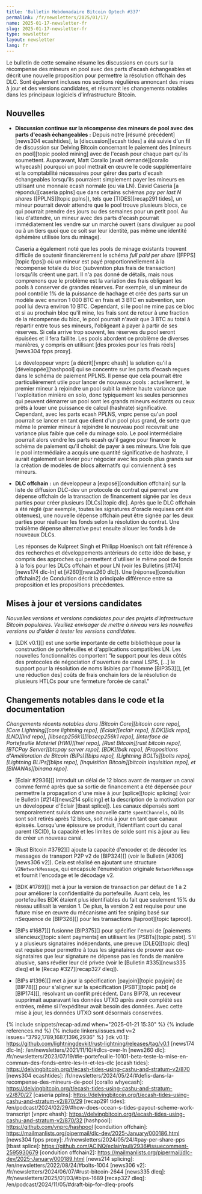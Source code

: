 ```yaml
---
title: 'Bulletin Hebdomadaire Bitcoin Optech #337'
permalink: /fr/newsletters/2025/01/17/
name: 2025-01-17-newsletter-fr
slug: 2025-01-17-newsletter-fr
type: newsletter
layout: newsletter
lang: fr
---
```

Le bulletin de cette semaine résume les discussions en cours sur la récompense des mineurs en pool
avec des parts d'ecash échangeables et décrit une nouvelle proposition pour permettre la résolution
offchain des DLC. Sont également incluses nos sections régulières
annoncant des mises à jour et des versions candidates, et résumant les changements notables
dans les principaux logiciels d'infrastructure Bitcoin.

## Nouvelles

- **Discussion continue sur la récompense des mineurs de pool avec des parts d'ecash échangeables :**
  Depuis notre [résumé précédent][news304 ecashtides], la [discussion][ecash tides] a été suivie
  d'un fil de discussion sur Delving Bitcoin concernant le paiement des [mineurs en pool][topic pooled
  mining] avec de l'ecash pour chaque part qu'ils soumettent. Auparavant, Matt Corallo [avait
  demandé][corallo whyecash] pourquoi un pool mettrait en œuvre le code supplémentaire et la
  comptabilité nécessaires pour gérer des parts d'ecash échangeables lorsqu'ils pourraient simplement
  payer les mineurs en utilisant une monnaie ecash normale (ou via LN). David Caseria [a
  répondu][caseria pplns] que dans certains schémas _pay per last N shares_ ([PPLNS][topic pplns]),
  tels que [TIDES][recap291 tides], un mineur pourrait devoir attendre que le pool trouve plusieurs
  blocs, ce qui pourrait prendre des jours ou des semaines pour un petit pool. Au lieu d'attendre, un
  mineur avec des parts d'ecash pourrait immédiatement les vendre sur un marché ouvert (sans divulguer
  au pool ou à un tiers quoi que ce soit sur leur identité, pas même une identité éphémère utilisée
  lors du minage).

  Caseria a également noté que les pools de minage existants trouvent difficile de
  soutenir financièrement le schéma _full paid per share_ ([FPPS][topic fpps]) où un mineur est payé
  proportionnellement à la récompense totale du bloc (subvention plus frais de transaction) lorsqu'ils
  créent une part. Il n'a pas donné de détails, mais nous comprenons que le problème est la variation des
  frais obligeant les pools à conserver de grandes réserves. Par exemple, si un mineur de pool
  contrôle 1% de la puissance de hachage et crée des parts sur un modèle avec environ 1 000 BTC en
  frais et 3 BTC en subvention, son pool lui devra environ 10 BTC. Cependant, si le pool ne
  mine pas ce bloc et si au prochain bloc qu'il mine, les frais sont de retour à une fraction de la
  récompense du bloc, le pool pourrait n'avoir que 3 BTC au total à répartir entre tous ses mineurs,
  l'obligeant à payer à partir de ses réserves. Si cela arrive trop souvent, les réserves du pool
  seront épuisées et il fera faillite. Les pools abordent ce problème de diverses manières, y compris
  en utilisant [des proxies pour les frais réels][news304 fpps proxy].

  Le développeur vnprc [a décrit][vnprc ehash] la solution qu'il a [développée][hashpool] qui se
  concentre sur les parts d'ecash reçues dans le schéma de paiement PPLNS. Il pense que cela pourrait
  être particulièrement utile pour lancer de nouveaux pools : actuellement, le premier mineur à
  rejoindre un pool subit la même haute variance que l'exploitation minière en solo, donc typiquement
  les seules personnes qui peuvent démarrer un pool sont les grands mineurs existants ou ceux prêts à
  louer une puissance de calcul (hashrate) significative. Cependant, avec les parts ecash PPLNS, vnprc
  pense qu'un pool pourrait se lancer en tant que client d'un pool plus grand, de sorte que même le
  premier mineur à rejoindre le nouveau pool recevrait une variance plus faible que celle du minage
  solo. Le pool intermédiaire pourrait alors vendre les parts ecash qu'il gagne pour financer le
  schéma de paiement qu'il choisit de payer à ses mineurs. Une fois que le pool intermédiaire a acquis
  une quantité significative de hashrate, il aurait également un levier pour négocier avec les pools
  plus grands sur la création de modèles de blocs alternatifs qui conviennent à ses mineurs.

- **DLC offchain :** un développeur a [exposé][conduition offchain] sur la liste de diffusion
  DLC-dev un protocole de contrat qui permet une dépense offchain de la transaction de
  financement signée par les deux parties pour créer plusieurs [DLCs][topic dlc]. Après que le DLC
  offchain a été réglé (par exemple, toutes les signatures d'oracle requises ont été obtenues), une
  nouvelle dépense offchain peut être signée par les deux parties pour réallouer les fonds selon la
  résolution du contrat. Une troisième dépense alternative peut ensuite allouer les fonds à de
  nouveaux DLCs.

  Les réponses de Kulpreet Singh et Philipp Hoenisch ont fait référence à des recherches et
  développements antérieurs de cette idée de base, y compris des approches qui permettent d'utiliser
  le même pool de fonds à la fois pour les DLCs offchain et pour LN (voir les Bulletins
  [#174][news174 dlc-ln] et [#260][news260 dlc]). Une [réponse][conduition offchain2] de Conduition
  décrit la principale différence entre sa proposition et les propositions précédentes.

## Mises à jour et versions candidates

_Nouvelles versions et versions candidates pour des projets d'infrastructure Bitcoin populaires.
Veuillez envisager de mettre à niveau vers les nouvelles versions ou d'aider à tester les versions candidates._

- [LDK v0.1][] est une sortie importante de cette bibliothèque pour la construction de portefeuilles
  et d'applications compatibles LN. Les nouvelles fonctionnalités comportent "le support pour les deux
  côtés des protocoles de négociation d'ouverture de canal LSPS, [...] le support pour la
  résolution de noms lisibles par l'homme [BIP353][], [et une réduction des] coûts de frais onchain
  lors de la résolution de plusieurs HTLCs pour une fermeture forcée de canal."

## Changements notables dans le code et la documentation

_Changements récents notables dans [Bitcoin Core][bitcoin core repo], [Core Lightning][core
lightning repo], [Eclair][eclair repo], [LDK][ldk repo], [LND][lnd repo],
[libsecp256k1][libsecp256k1 repo], [Interface de Portefeuille Matériel (HWI)][hwi repo], [Rust
Bitcoin][rust bitcoin repo], [BTCPay Server][btcpay server repo], [BDK][bdk repo], [Propositions
d'Amélioration de Bitcoin (BIPs)][bips repo], [Lightning BOLTs][bolts repo], [Lightning BLIPs][blips
repo], [Inquisition Bitcoin][bitcoin inquisition repo], et [BINANAs][binana repo]._

- [Eclair #2936][] introduit un délai de 12 blocs avant de marquer un canal comme fermé après que sa
  sortie de financement a été dépensée pour permettre la propagation d'une mise à jour [splice][topic
  splicing] (voir le Bulletin [#214][news214 splicing] et la description de la motivation par un
  développeur d'Eclair [tbast splice]). Les canaux dépensés sont temporairement suivis dans une
  nouvelle carte `spentChannels`, où ils sont soit retirés après 12 blocs, soit mis à jour en tant que
  canaux épissés. Lorsqu'une épissure se produit, l'identifiant court du canal parent (SCID), la capacité
  et les limites de solde sont mis à jour au lieu de créer un nouveau canal.

- [Rust Bitcoin #3792][] ajoute la capacité d'encoder et de décoder les messages de transport P2P v2
  de [BIP324][] (voir le Bulletin [#306][news306 v2]). Cela est réalisé en ajoutant une structure
  `V2NetworkMessage`, qui encapsule l'énumération originale `NetworkMessage` et fournit l'encodage et
  le décodage v2.

- [BDK #1789][] met à jour la version de transaction par défaut de 1 à 2 pour améliorer la
  confidentialité du portefeuille. Avant cela, les portefeuilles BDK étaient plus identifiables du
  fait que seulement 15% du réseau utilisait la version 1. De plus, la version 2 est requise pour une
  future mise en œuvre du mécanisme anti fee sniping basé sur nSequence de [BIP326][] pour les
  transactions [taproot][topic taproot].

- [BIPs #1687][] fusionne [BIP375][] pour spécifier l'envoi de [paiements silencieux][topic silent
  payments] en utilisant les [PSBTs][topic psbt]. S'il y a plusieurs signataires indépendants, une preuve
  [DLEQ][topic dleq] est requise pour permettre à tous les signataires de prouver aux co-signataires
  que leur signature ne dépense pas les fonds de manière abusive, sans révéler leur clé privée (voir
  le [Bulletin #335][news335 dleq] et le [Recap #327][recap327 dleq]).

- [BIPs #1396][] met à jour la spécification [payjoin][topic payjoin] de [BIP78][] pour s'aligner
  sur la spécification [PSBT][topic psbt] de [BIP174][], résolvant un conflit précédent. Dans BIP78,
  un receveur supprimait auparavant les données UTXO après avoir complété ses entrées, même si
  l'expéditeur avait besoin des données. Avec cette mise à jour, les données UTXO sont désormais
  conservées.

{% include snippets/recap-ad.md when="2025-01-21 15:30" %}
{% include references.md %}
{% include linkers/issues.md v=2 issues="3792,1789,1687,1396,2936" %}
[ldk v0.1]: https://github.com/lightningdevkit/rust-lightning/releases/tag/v0.1
[news174 dlc-ln]: /en/newsletters/2021/11/10/#dlcs-over-ln
[news260 dlc]: /fr/newsletters/2023/07/19/#le-portefeuille-10101-beta-teste-la-mise-en-commun-des-fonds-entre-les-ln-et-les-dlc
[ecash tides]: https://delvingbitcoin.org/t/ecash-tides-using-cashu-and-stratum-v2/870
[news304 ecashtides]: /fr/newsletters/2024/05/24/#defis-dans-la-recompense-des-mineurs-de-pool
[corallo whyecash]: https://delvingbitcoin.org/t/ecash-tides-using-cashu-and-stratum-v2/870/27
[caseria pplns]: https://delvingbitcoin.org/t/ecash-tides-using-cashu-and-stratum-v2/870/29
[recap291 tides]: /en/podcast/2024/02/29/#how-does-ocean-s-tides-payout-scheme-work-transcript
[vnprc ehash]: https://delvingbitcoin.org/t/ecash-tides-using-cashu-and-stratum-v2/870/32
[hashpool]: https://github.com/vnprc/hashpool
[conduition offchain]: https://mailmanlists.org/pipermail/dlc-dev/2025-January/000186.html
[news304 fpps proxy]: /fr/newsletters/2024/05/24/#pay-per-share-pps
[tbast splice]: https://github.com/ACINQ/eclair/pull/2936#issuecomment-2595930679
[conduition offchain2]: https://mailmanlists.org/pipermail/dlc-dev/2025-January/000189.html
[news214 splicing]: /en/newsletters/2022/08/24/#bolts-1004
[news306 v2]: /fr/newsletters/2024/06/07/#rust-bitcoin-2644
[news335 dleq]: /fr/newsletters/2025/01/03/#bips-1689
[recap327 dleq]: /en/podcast/2024/11/05/#draft-bip-for-dleq-proofs
